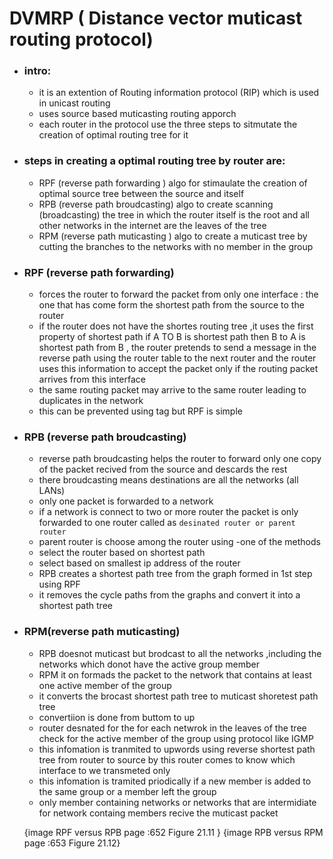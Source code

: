 # DVMRP ( Distance vector muticast routing protocol)

- ### intro:

  - it is an extention of Routing information protocol (RIP) which is used in unicast routing
  - uses source based muticasting routing apporch
  - each router in the protocol use the three steps to sitmutate the creation of optimal routing tree for it

- ### steps in creating a optimal routing tree by router are:

  - RPF (reverse path forwarding ) algo for stimaulate the creation of optimal source tree between the source and itself
  - RPB (reverse path broudcasting) algo to create scanning (broadcasting) the tree in which the router itself is the root and all other networks in the internet are the leaves of the tree
  - RPM (reverse path muticasting ) algo to create a muticast tree by cutting the branches to the networks with no member in the group

- ### RPF (reverse path forwarding)

  - forces the router to forward the packet from only one interface : the one that has come form the shortest path from the source to the router
  - if the router does not have the shortes routing tree ,it uses the first property of shortest path
    if A TO B is shortest path then B to A is shortest path from B , the router pretends to send a message in the reverse path using the router table to the next router and the router uses this information to accept the packet only if the routing packet arrives from this interface
  - the same routing packet may arrive to the same router leading to duplicates in the network
  - this can be prevented using tag but RPF is simple

- ### RPB (reverse path broudcasting)

  - reverse path broudcasting helps the router to forward only one copy of the packet recived from the source and descards the rest
  - there broudcasting means destinations are all the networks (all LANs)
  - only one packet is forwarded to a network
  - if a network is connect to two or more router the packet is only forwarded to one router called as `desinated router or parent router `
  - parent router is choose among the router using -one of the methods
  - select the router based on shortest path
  - select based on smallest ip address of the router
  - RPB creates a shortest path tree from the graph formed in 1st step using RPF
  - it removes the cycle paths from the graphs and convert it into a shortest path tree

- ### RPM(reverse path muticasting)

  - RPB doesnot muticast but brodcast to all the networks ,including the networks which donot have the active group member
  - RPM it on formads the packet to the network that contains at least one active member of the group
  - it converts the brocast shortest path tree to muticast shoretest path tree
  - convertiion is done from buttom to up
  - router desnated for the for each netwrok in the leaves of the tree check for the active member of the group using protocol like IGMP
  - this infomation is tranmited to upwords using reverse shortest path tree from router to source by this router comes to know which interface to we transmeted only
  - this infomation is tramited priodically if a new member is added to the same group or a member left the group
  - only member containing networks or networks that are intermidiate for network containg members recive the muticast packet

  {image RPF versus RPB page :652 Figure 21.11 }
  {image RPB versus RPM page :653 Figure 21.12}
